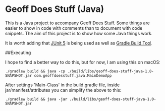 # Geoff Does Stuff (Java)

This is a Java project to accompany Geoff Does Stuff. Some things are easier to show in code with comments than to document with code snippets. The aim of this project is to show how some Java things work.

It is worth adding that [JUnit 5](https://junit.org/junit5/) is being used as well as [Gradle Build Tool](https://gradle.org/).

##Executing

I hope to find a better way to do this, but for now, I am using this on macOS:

```./gradlew build && java -cp ./build/libs/geoff-does-stuff-java-1.0-SNAPSHOT.jar com.geoffdoesstuff.java.MainDemoApp```

After settings 'Main-Class' in the build.gradle file, inside jar/manifest/attributes you can simplify the above to this:

`./gradlew build && java -jar ./build/libs/geoff-does-stuff-java-1.0-SNAPSHOT.jar`